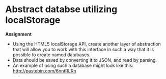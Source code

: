 # Abstract databse utilizing localStorage

**Assignment**

+ Using the HTML5 localStorage API, create another layer of abstraction that will allow you to work with this interface in such a way that it is possible to create named databases.
+ Data should be saved by converting it to JSON, and read by parsing.
+ An example of using such a database might look like this: http://pastebin.com/6nntRLRn